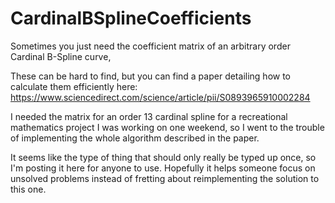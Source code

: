 # CardinalBSplineCoefficients
Sometimes you just need the coefficient matrix of an arbitrary order Cardinal B-Spline curve,

These can be hard to find, but you can find a paper detailing how to calculate them efficiently here:
https://www.sciencedirect.com/science/article/pii/S0893965910002284

I needed the matrix for an order 13 cardinal spline for a recreational mathematics project I was working on one weekend, so I went to the trouble of implementing the whole algorithm described in the paper.  

It seems like the type of thing that should only really be typed up once, so I'm posting it here for anyone to use.  Hopefully it helps someone focus on unsolved problems instead of fretting about reimplementing the solution to this one.
